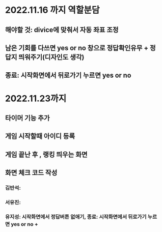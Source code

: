 # 2022.11.16 까지 역할분담
## 해야할 것: divice에 맞춰서 자동 좌표 조정
## 남은 기회를 다쓰면 yes or no 창으로 정답확인유무 + 정답지 띄워주기(디자인도 생각)
## 종료: 시작화면에서 뒤로가기 누르면 yes or no 

# 2022.11.23까지
## 타이머 기능 추가
## 게임 시작할때 아이디 등록
## 게임 끝난 후 , 랭킹 띄우는 화면
## 화면 체크 코드 작성

### 김반석: 
### 서유진: 
### 유지성: 시작화면에서 정답버튼 없애기, 종료: 시작화면에서 뒤로가기 누르면 yes or no + 
